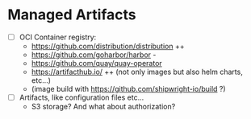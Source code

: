 # Managed Artifacts

- [ ] OCI Container registry:
  - https://github.com/distribution/distribution ++
  - https://github.com/goharbor/harbor -
  - https://github.com/quay/quay-operator
  - https://artifacthub.io/ ++ (not only images but also helm charts, etc...)
  - (image build with https://github.com/shipwright-io/build ?)
- [ ] Artifacts, like configuration files etc...
  - S3 storage? And what about authorization?